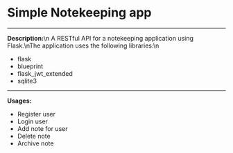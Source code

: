 # Simple Notekeeping app
___
**Description:**\n
A RESTful API for a notekeeping application using Flask.\nThe application uses the following libraries:\n
+ flask
+ blueprint
+ flask_jwt_extended
+ sqlite3
___
**Usages:**
+ Register user
+ Login user
+ Add note for user
+ Delete note
+ Archive note
